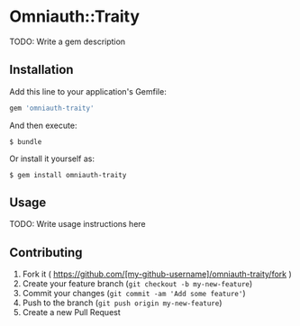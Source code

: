 # Omniauth::Traity

TODO: Write a gem description

## Installation

Add this line to your application's Gemfile:

```ruby
gem 'omniauth-traity'
```

And then execute:

    $ bundle

Or install it yourself as:

    $ gem install omniauth-traity

## Usage

TODO: Write usage instructions here

## Contributing

1. Fork it ( https://github.com/[my-github-username]/omniauth-traity/fork )
2. Create your feature branch (`git checkout -b my-new-feature`)
3. Commit your changes (`git commit -am 'Add some feature'`)
4. Push to the branch (`git push origin my-new-feature`)
5. Create a new Pull Request

